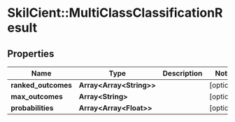 # SkilCient::MultiClassClassificationResult

## Properties
Name | Type | Description | Notes
------------ | ------------- | ------------- | -------------
**ranked_outcomes** | **Array&lt;Array&lt;String&gt;&gt;** |  | [optional] 
**max_outcomes** | **Array&lt;String&gt;** |  | [optional] 
**probabilities** | **Array&lt;Array&lt;Float&gt;&gt;** |  | [optional] 


